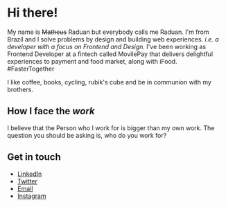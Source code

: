 # Hi there!

My name is ~~Matheus~~ Raduan but everybody calls me Raduan. I'm from Brazil and I solve problems by design and building web experiences.
*i.e. a developer with a focus on Frontend and Design.*
 I've been working as Frontend Developer at a fintech called MovilePay that delivers delightful experiences to payment and food market, along with iFood. #FasterTogether

I like coffee, books, cycling, rubik's cube and be in communion with my brothers.

## How I face the *work*

I believe that the Person who I work for is bigger than my own work.
The question you should be asking is, who do you work for?



## Get in touch

- [LinkedIn](https://www.linkedin.com/in/matheus-raduan/)
- [Twitter](https://twitter.com/MRRaduan)
- [Email](mailto:math.raduan@gmail.com)
- [Instagram](https://www.instagram.com/raduan.me/)
